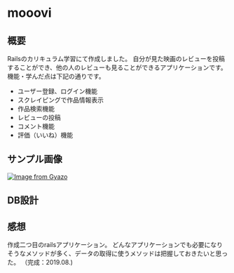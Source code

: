 mooovi
======

## 概要
Railsのカリキュラム学習にて作成しました。
自分が見た映画のレビューを投稿することができ、他の人のレビューも見ることができるアプリケーションです。
機能・学んだ点は下記の通りです。

- ユーザー登録、ログイン機能
- スクレイピングで作品情報表示
- 作品検索機能
- レビューの投稿
- コメント機能
- 評価（いいね）機能

## サンプル画像
[![Image from Gyazo](https://i.gyazo.com/dd0a567b9dd2d0ade37bdb9a07995c8e.gif)](https://gyazo.com/dd0a567b9dd2d0ade37bdb9a07995c8e)

## DB設計


## 感想
作成二つ目のrailsアプリケーション。
どんなアプリケーションでも必要になりそうなメソッドが多く、データの取得に使うメソッドは把握しておきたいと思った。
（完成：2019.08.)
